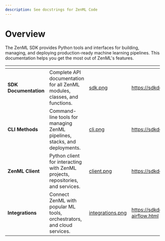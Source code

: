 ```yaml
---
description: See docstrings for ZenML Code
---
```


# Overview

The ZenML SDK provides Python tools and interfaces for building, managing, and deploying production-ready machine learning pipelines. This documentation helps you get the most out of ZenML's features.

<table data-card-size="large" data-view="cards" data-full-width="false"><thead><tr><th></th><th></th><th data-hidden data-card-cover data-type="files"></th><th data-hidden data-card-target data-type="content-ref"></th></tr></thead><tbody><tr><td><strong>SDK Documentation</strong></td><td>Complete API documentation for all ZenML modules, classes, and functions.</td><td><a href=".gitbook/assets/sdk.png">sdk.png</a></td><td><a href="https://sdkdocs.zenml.io">https://sdkdocs.zenml.io</a></td></tr><tr><td><strong>CLI Methods</strong></td><td>Command-line tools for managing ZenML pipelines, stacks, and deployments.</td><td><a href=".gitbook/assets/cli.png">cli.png</a></td><td><a href="https://sdkdocs.zenml.io/latest/cli.html">https://sdkdocs.zenml.io/latest/cli.html</a></td></tr><tr><td><strong>ZenML Client</strong></td><td>Python client for interacting with ZenML projects, repositories, and services.</td><td><a href=".gitbook/assets/client.png">client.png</a></td><td><a href="https://sdkdocs.zenml.io/latest/core_code_docs/core-client.html">https://sdkdocs.zenml.io/latest/core_code_docs/core-client.html</a></td></tr><tr><td><strong>Integrations</strong></td><td>Connect ZenML with popular ML tools, orchestrators, and cloud services.</td><td><a href=".gitbook/assets/integrations.png">integrations.png</a></td><td><a href="https://sdkdocs.zenml.io/latest/integration_code_docs/integrations-airflow.html">https://sdkdocs.zenml.io/latest/integration_code_docs/integrations-airflow.html</a></td></tr></tbody></table>
